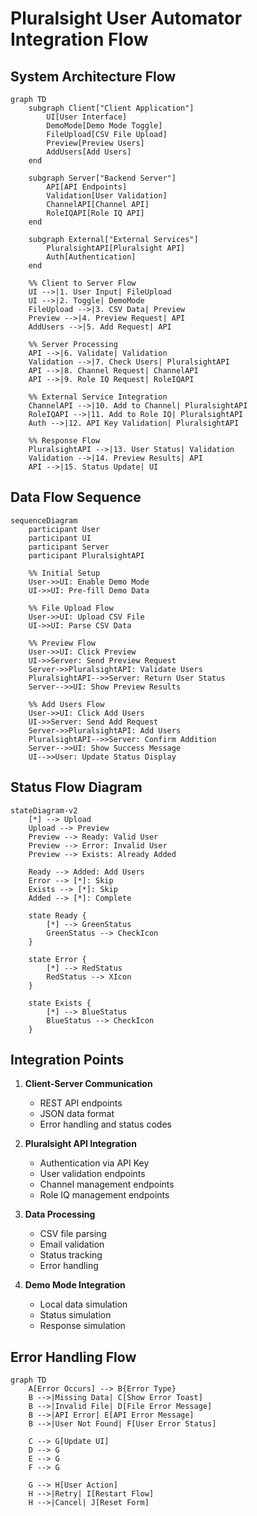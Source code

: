 # Pluralsight User Automator Integration Flow

## System Architecture Flow

```mermaid
graph TD
    subgraph Client["Client Application"]
        UI[User Interface]
        DemoMode[Demo Mode Toggle]
        FileUpload[CSV File Upload]
        Preview[Preview Users]
        AddUsers[Add Users]
    end

    subgraph Server["Backend Server"]
        API[API Endpoints]
        Validation[User Validation]
        ChannelAPI[Channel API]
        RoleIQAPI[Role IQ API]
    end

    subgraph External["External Services"]
        PluralsightAPI[Pluralsight API]
        Auth[Authentication]
    end

    %% Client to Server Flow
    UI -->|1. User Input| FileUpload
    UI -->|2. Toggle| DemoMode
    FileUpload -->|3. CSV Data| Preview
    Preview -->|4. Preview Request| API
    AddUsers -->|5. Add Request| API

    %% Server Processing
    API -->|6. Validate| Validation
    Validation -->|7. Check Users| PluralsightAPI
    API -->|8. Channel Request| ChannelAPI
    API -->|9. Role IQ Request| RoleIQAPI

    %% External Service Integration
    ChannelAPI -->|10. Add to Channel| PluralsightAPI
    RoleIQAPI -->|11. Add to Role IQ| PluralsightAPI
    Auth -->|12. API Key Validation| PluralsightAPI

    %% Response Flow
    PluralsightAPI -->|13. User Status| Validation
    Validation -->|14. Preview Results| API
    API -->|15. Status Update| UI
```

## Data Flow Sequence

```mermaid
sequenceDiagram
    participant User
    participant UI
    participant Server
    participant PluralsightAPI

    %% Initial Setup
    User->>UI: Enable Demo Mode
    UI->>UI: Pre-fill Demo Data
    
    %% File Upload Flow
    User->>UI: Upload CSV File
    UI->>UI: Parse CSV Data
    
    %% Preview Flow
    User->>UI: Click Preview
    UI->>Server: Send Preview Request
    Server->>PluralsightAPI: Validate Users
    PluralsightAPI-->>Server: Return User Status
    Server-->>UI: Show Preview Results
    
    %% Add Users Flow
    User->>UI: Click Add Users
    UI->>Server: Send Add Request
    Server->>PluralsightAPI: Add Users
    PluralsightAPI-->>Server: Confirm Addition
    Server-->>UI: Show Success Message
    UI-->>User: Update Status Display
```

## Status Flow Diagram

```mermaid
stateDiagram-v2
    [*] --> Upload
    Upload --> Preview
    Preview --> Ready: Valid User
    Preview --> Error: Invalid User
    Preview --> Exists: Already Added
    
    Ready --> Added: Add Users
    Error --> [*]: Skip
    Exists --> [*]: Skip
    Added --> [*]: Complete
    
    state Ready {
        [*] --> GreenStatus
        GreenStatus --> CheckIcon
    }
    
    state Error {
        [*] --> RedStatus
        RedStatus --> XIcon
    }
    
    state Exists {
        [*] --> BlueStatus
        BlueStatus --> CheckIcon
    }
```

## Integration Points

1. **Client-Server Communication**
   - REST API endpoints
   - JSON data format
   - Error handling and status codes

2. **Pluralsight API Integration**
   - Authentication via API Key
   - User validation endpoints
   - Channel management endpoints
   - Role IQ management endpoints

3. **Data Processing**
   - CSV file parsing
   - Email validation
   - Status tracking
   - Error handling

4. **Demo Mode Integration**
   - Local data simulation
   - Status simulation
   - Response simulation

## Error Handling Flow

```mermaid
graph TD
    A[Error Occurs] --> B{Error Type}
    B -->|Missing Data| C[Show Error Toast]
    B -->|Invalid File| D[File Error Message]
    B -->|API Error| E[API Error Message]
    B -->|User Not Found| F[User Error Status]
    
    C --> G[Update UI]
    D --> G
    E --> G
    F --> G
    
    G --> H[User Action]
    H -->|Retry| I[Restart Flow]
    H -->|Cancel| J[Reset Form]
``` 